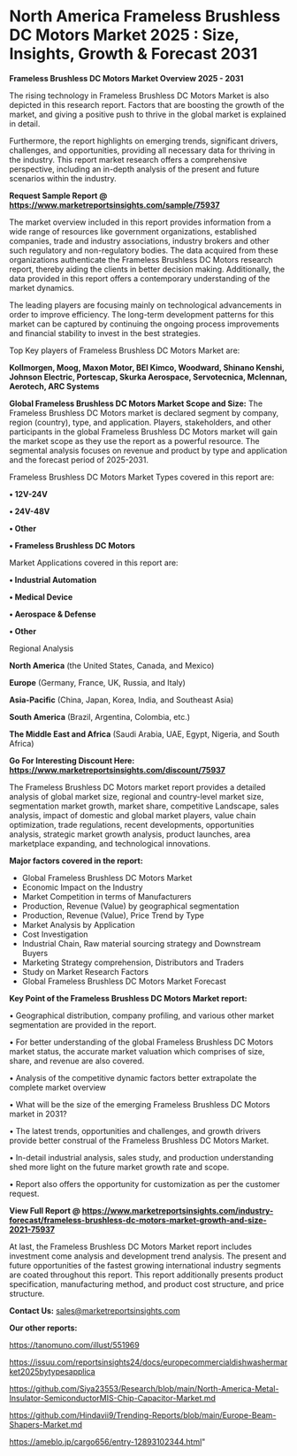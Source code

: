 # North America Frameless Brushless DC Motors Market 2025 : Size, Insights, Growth & Forecast 2031

<Strong> Frameless Brushless DC Motors Market Overview 2025 - 2031</strong>

The rising technology in Frameless Brushless DC Motors Market is also depicted in this research report. Factors that are boosting the growth of the market, and giving a positive push to thrive in the global market is explained in detail.

Furthermore, the report highlights on emerging trends, significant drivers, challenges, and opportunities, providing all necessary data for thriving in the industry. This report market research offers a comprehensive perspective, including an in-depth analysis of the present and future scenarios within the industry.

<strong>Request Sample Report @ <a href=https://www.marketreportsinsights.com/sample/75937>https://www.marketreportsinsights.com/sample/75937</a></strong>

The market overview included in this report provides information from a wide range of resources like government organizations, established companies, trade and industry associations, industry brokers and other such regulatory and non-regulatory bodies. The data acquired from these organizations authenticate the Frameless Brushless DC Motors research report, thereby aiding the clients in better decision making. Additionally, the data provided in this report offers a contemporary understanding of the market dynamics.

The leading players are focusing mainly on technological advancements in order to improve efficiency. The long-term development patterns for this market can be captured by continuing the ongoing process improvements and financial stability to invest in the best strategies.

Top Key players of Frameless Brushless DC Motors Market are:

<strong>Kollmorgen, Moog, Maxon Motor, BEI Kimco, Woodward, Shinano Kenshi, Johnson Electric, Portescap, Skurka Aerospace, Servotecnica, Mclennan, Aerotech, ARC Systems</strong>

<strong><b>Global Frameless Brushless DC Motors Market Scope and Size:</b></strong>
The Frameless Brushless DC Motors market is declared segment by company, region (country), type, and application. Players, stakeholders, and other participants in the global Frameless Brushless DC Motors market will gain the market scope as they use the report as a powerful resource. The segmental analysis focuses on revenue and product by type and application and the forecast period of 2025-2031.

Frameless Brushless DC Motors Market Types covered in this report are:

<strong>• 12V-24V

• 24V-48V

• Other

• Frameless Brushless DC Motors</strong>

Market Applications covered in this report are:

<strong>• Industrial Automation

• Medical Device

• Aerospace & Defense

• Other</strong> 

Regional Analysis

<strong>North America</strong> (the United States, Canada, and Mexico)

<strong>Europe</strong> (Germany, France, UK, Russia, and Italy)

<strong>Asia-Pacific</strong> (China, Japan, Korea, India, and Southeast Asia)

<strong>South America</strong> (Brazil, Argentina, Colombia, etc.)

<strong>The Middle East and Africa</strong> (Saudi Arabia, UAE, Egypt, Nigeria, and South Africa)

<strong>Go For Interesting Discount Here: <a href=https://www.marketreportsinsights.com/discount/75937>https://www.marketreportsinsights.com/discount/75937</a></strong>

The Frameless Brushless DC Motors market report provides a detailed analysis of global market size, regional and country-level market size, segmentation market growth, market share, competitive Landscape, sales analysis, impact of domestic and global market players, value chain optimization, trade regulations, recent developments, opportunities analysis, strategic market growth analysis, product launches, area marketplace expanding, and technological innovations.

<strong><b>Major factors covered in the report:</b></strong>
<ul>
  <li>Global Frameless Brushless DC Motors Market </li>
  <li>Economic Impact on the Industry</li>
  <li>Market Competition in terms of Manufacturers</li>
  <li>Production, Revenue (Value) by geographical segmentation</li>
  <li>Production, Revenue (Value), Price Trend by Type</li>
  <li>Market Analysis by Application</li>
  <li>Cost Investigation</li>
  <li>Industrial Chain, Raw material sourcing strategy and Downstream Buyers</li>
  <li>Marketing Strategy comprehension, Distributors and Traders</li>
  <li>Study on Market Research Factors</li>
  <li>Global Frameless Brushless DC Motors Market Forecast</li>
</ul>

<strong><b>Key Point of the Frameless Brushless DC Motors Market report:</b></strong>

• Geographical distribution, company profiling, and various other market segmentation are provided in the report.

• For better understanding of the global Frameless Brushless DC Motors market status, the accurate market valuation which comprises of size, share, and revenue are also covered.

• Analysis of the competitive dynamic factors better extrapolate the complete market overview

• What will be the size of the emerging Frameless Brushless DC Motors market in 2031?

• The latest trends, opportunities and challenges, and growth drivers provide better construal of the Frameless Brushless DC Motors Market.

• In-detail industrial analysis, sales study, and production understanding shed more light on the future market growth rate and scope.

• Report also offers the opportunity for customization as per the customer request.

<strong><b>View Full Report @ <a href=https://www.marketreportsinsights.com/industry-forecast/frameless-brushless-dc-motors-market-growth-and-size-2021-75937>https://www.marketreportsinsights.com/industry-forecast/frameless-brushless-dc-motors-market-growth-and-size-2021-75937</a></b></strong>


At last, the Frameless Brushless DC Motors Market report includes investment come analysis and development trend analysis. The present and future opportunities of the fastest growing international industry segments are coated throughout this report. This report additionally presents product specification, manufacturing method, and product cost structure, and price structure.

<strong>Contact Us:</strong>
sales@marketreportsinsights.com

<strong>Our other reports:</strong>

<a href=https://tanomuno.com/illust/551969>https://tanomuno.com/illust/551969</a>

<a href=https://issuu.com/reportsinsights24/docs/europecommercialdishwashermarket2025bytypesapplica>https://issuu.com/reportsinsights24/docs/europecommercialdishwashermarket2025bytypesapplica</a>

<a href=https://github.com/Siya23553/Research/blob/main/North-America-Metal-Insulator-SemiconductorMIS-Chip-Capacitor-Market.md>https://github.com/Siya23553/Research/blob/main/North-America-Metal-Insulator-SemiconductorMIS-Chip-Capacitor-Market.md</a>

<a href=https://github.com/Hindavii9/Trending-Reports/blob/main/Europe-Beam-Shapers-Market.md>https://github.com/Hindavii9/Trending-Reports/blob/main/Europe-Beam-Shapers-Market.md</a>

<a href=https://ameblo.jp/cargo656/entry-12893102344.html>https://ameblo.jp/cargo656/entry-12893102344.html</a>"
